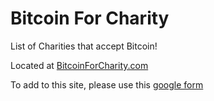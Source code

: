 Bitcoin For Charity
=================

List of Charities that accept Bitcoin!

Located at [BitcoinForCharity.com](http://bitcoinforcharity.com/)

To add to this site, please use this [google form](http://docs.google.com/forms/d/137aRO7gULLbydNeBtWr_BosFcOhYIhIoTnsyTvW49G0/viewform?usp=send_form)
